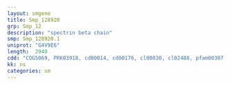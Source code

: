 ```yaml
---
layout: smgene
title: Smp_128920
grp: Smp_12
description: "spectrin beta chain"
smp: Smp_128920.1
uniprot: "G4V9E6"
length:  2940
cdd: "COG5069, PRK03918, cd00014, cd00176, cl00030, cl02488, pfam00307, pfam00435, smart00033, smart00150"
kk: ns
categories: sm
---
```


